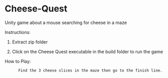 # Cheese-Quest
Unity game about a mouse searching for cheese in a maze



Instructions:




1. Extract zip folder

2. Click on the Cheese Quest executable in the build folder to run the game




How to Play:




          Find the 3 cheese slices in the maze then go to the finish line.
